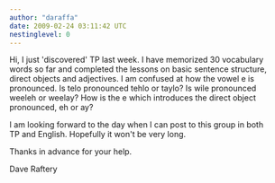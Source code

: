 ```yaml
---
author: "daraffa"
date: 2009-02-24 03:11:42 UTC
nestinglevel: 0
---
```

Hi, I just 'discovered' TP last week. I have memorized 30 vocabulary  
words so far and completed the lessons on basic sentence structure,  
direct objects and adjectives. I am confused at how the vowel e is  
pronounced. Is telo pronounced tehlo or taylo? Is wile pronounced  
weeleh or weelay? How is the e which introduces the direct object  
pronounced, eh or ay?  
  
I am looking forward to the day when I can post to this group in both  
TP and English. Hopefully it won't be very long.  
  
Thanks in advance for your help.  
  
Dave Raftery